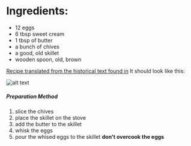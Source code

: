 # Ingredients:

- 12 eggs
- 6 tbsp sweet cream
- 1 tbsp of butter
- a bunch of chives
- a good, old skillet
- wooden spoon, old, brown

[Recipe translated from the historical text found in](https://www.nb.no/)
It should look like this: 

![alt text](https://toriavey.com/images/2014/06/scrambled_eggs_003-555x740.jpg)

##### Preparation Method
1. slice the chives
2. place the skillet on the stove
3. add the butter to the skillet
4. whisk the eggs
5. pour the whised eggs to the skillet
**don't overcook the eggs**
